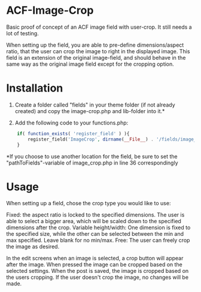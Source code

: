ACF-Image-Crop
==============

Basic proof of concept of an ACF image field with user-crop. It still needs a lot of testing.

When setting up the field, you are able to pre-define dimensions/aspect ratio, that the user can crop the image to right in the displayed image.
This field is an extension of the original image-field, and should behave in the same way as the original image field except for the cropping option.

Installation
==============
1. Create a folder called "fields" in your theme folder (if not already created) and copy the image-crop.php and lib-folder into it.*

2. Add the following code to your functions.php:
```php
    if( function_exists( 'register_field' ) ){
        register_field('ImageCrop', dirname(__File__) . '/fields/image_crop.php');
    }
```

*If you choose to use another location for the field, be sure to set the "pathToFields"-variable of image_crop.php in line 36 correspondingly

Usage
==============
When setting up a field, chose the crop type you would like to use:

Fixed: the aspect ratio is locked to the specified dimensions. The user is able to select a bigger area, which will be scaled down to the specified dimensions after the crop.
Variable height/width: One dimension is fixed to the specified size, while the other can be selected between the min and max specified. Leave blank for no min/max.
Free: The user can freely crop the image as desired.

In the edit screens when an image is selected, a crop button will appear after the image. When pressed the image can be cropped based on the selected settings.
When the post is saved, the image is cropped based on the users cropping.
If the user doesn't crop the image, no changes will be made.

